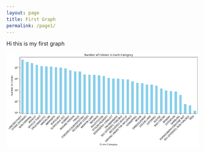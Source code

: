 ```yaml
---
layout: page
title: First Graph
permalink: /page1/
---
```

Hi this is my first graph

![My image](assets\images\output.png)